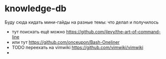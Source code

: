 # knowledge-db

Буду сюда кидать мини-гайды на разные темы: что делал и получилось

- тут поискать ещё можно https://github.com/jlevy/the-art-of-command-line
- или тут https://github.com/onceupon/Bash-Oneliner
- TODO переехать на vimwiki https://github.com/vimwiki/vimwiki
-
